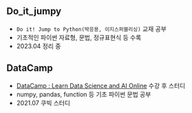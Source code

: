 ## Do_it_jumpy
- `Do it! Jump to Python(박응용, 이지스퍼블리싱)` 교재 공부
- 기초적인 파이썬 자료형, 문법, 정규표현식 등 수록
- 2023.04 정리 중

## DataCamp
- [DataCamp : Learn Data Science and AI Online](https://www.datacamp.com/) 수강 후 스터디
- numpy, pandas, function 등 기초 파이썬 문법 공부
- 2021.07 쿠빅 스터디

